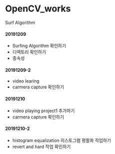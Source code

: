 # OpenCV_works
Surf Algorithm

#### 20191209
- Surfing Algorithm 확인하기
- 디렉토리 확인하기 
- 종속성 

#### 20191209-2

- video learing
- carmera capture 확인하기

#### 20191210 
- video playing project1 추가하기
- carmera capture 확인하기

#### 20191210-2
- histogram equalization 히스토그램 평활화 작업하기
- revert and hard 작업 확인하기
